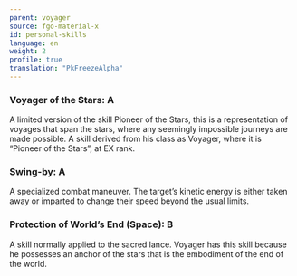 ```yaml
---
parent: voyager
source: fgo-material-x
id: personal-skills
language: en
weight: 2
profile: true
translation: "PkFreezeAlpha"
---
```


### Voyager of the Stars: A

A limited version of the skill Pioneer of the Stars, this is a representation of voyages that span the stars, where any seemingly impossible journeys are made possible. A skill derived from his class as Voyager, where it is “Pioneer of the Stars”, at EX rank.

### Swing-by: A

A specialized combat maneuver. The target’s kinetic energy is either taken away or imparted to change their speed beyond the usual limits.

### Protection of World’s End (Space): B

A skill normally applied to the sacred lance. Voyager has this skill because he possesses an anchor of the stars that is the embodiment of the end of the world.
